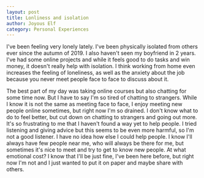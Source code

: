 ```yaml
---
layout: post
title: Lonliness and isolation
author: Joyous Elf
category: Personal Experiences
---
```

I've been feeling very lonely lately. I've been physically isolated from others ever since the autumn of 2019. I also haven't seen my boyfriend in 2 years. I've had some online projects and while it feels good to do tasks and win money, it doesn't really help with isolation. I think working from home even increases the feeling of loneliness, as well as the anxiety about the job because you never meet people face to face to discuss about it.

The best part of my day was taking online courses but also chatting for some time now. But I have to say I'm so tired of chatting to strangers. While I know it is not the same as meeting face to face, I enjoy meeting new people online sometimes, but right now I'm so drained. I don't know what to do to feel better, but cut down on chatting to strangers and going out more. It's so frustrating to me that I haven't found a way yet to help people. I tried listening and giving advice but this seems to be even more harmful, so I'm not a good listener. I have no idea how else I could help people. I know I'll always have few people near me, who will always be there for me, but sometimes it's nice to meet and try to get to know new people. At what emotional cost? I know that I'll be just fine, I've been here before, but right now I'm not and I just wanted to put it on paper and maybe share with others.
